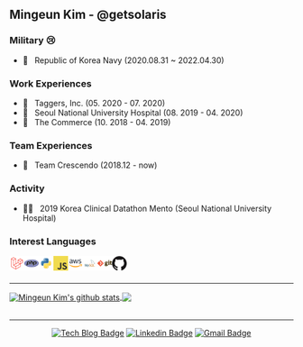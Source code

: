 ## Mingeun Kim - @getsolaris

### Military 😢

- :ship: &nbsp; Republic of Korea Navy (2020.08.31 ~ 2022.04.30)

### Work Experiences

- :office: &nbsp; Taggers, Inc. (05. 2020 - 07. 2020)
- :hospital: &nbsp; Seoul National University Hospital (08. 2019 - 04. 2020)
- :office: &nbsp; The Commerce (10. 2018 - 04. 2019)

### Team Experiences

- :musical_note: &nbsp; Team Crescendo (2018.12 - now)


### Activity

- 👨‍⚕️ &nbsp; 2019 Korea Clinical Datathon Mento (Seoul National University Hospital)


### Interest Languages

[<img align="left" alt="Laravel" width="26px" src="https://raw.githubusercontent.com/github/explore/80688e429a7d4ef2fca1e82350fe8e3517d3494d/topics/laravel/laravel.png" />][github]
[<img align="left" alt="PHP" width="26px" src="https://raw.githubusercontent.com/github/explore/80688e429a7d4ef2fca1e82350fe8e3517d3494d/topics/php/php.png" />][github]
[<img align="left" alt="Python" width="26px" src="https://raw.githubusercontent.com/github/explore/80688e429a7d4ef2fca1e82350fe8e3517d3494d/topics/python/python.png" />][github]
[<img align="left" alt="JavaScript" width="26px" src="https://raw.githubusercontent.com/github/explore/80688e429a7d4ef2fca1e82350fe8e3517d3494d/topics/javascript/javascript.png" />][github]
[<img align="left" alt="AWS" width="26px" src="https://raw.githubusercontent.com/github/explore/80688e429a7d4ef2fca1e82350fe8e3517d3494d/topics/aws/aws.png" />][github]
[<img align="left" alt="MySQL" width="26px" src="https://raw.githubusercontent.com/github/explore/80688e429a7d4ef2fca1e82350fe8e3517d3494d/topics/mysql/mysql.png" />][github]
[<img align="left" alt="Git" width="26px" src="https://raw.githubusercontent.com/github/explore/80688e429a7d4ef2fca1e82350fe8e3517d3494d/topics/git/git.png" />][github]
[<img align="left" alt="GitHub" width="26px" src="https://raw.githubusercontent.com/github/explore/78df643247d429f6cc873026c0622819ad797942/topics/github/github.png" />][github]

<br />
<br />

---

<a href="https://github.com/getsolaris">
<img align="center" src="https://github-readme-stats.vercel.app/api?username=getsolaris&show_icons=true&count_private=true&hide=stars,contribs" alt="Mingeun Kim's github stats" />
</a>

<a href="https://github.com/getsolaris">
<img align="center" src="https://github-readme-stats.vercel.app/api/top-langs/?username=getsolaris&layout=compact&hide=css,html" />
</a>

<br />
<br />

---

<div align=center>

[![Tech Blog Badge](http://img.shields.io/badge/-Tech%20blog-FB5BC5?style=flat-square&logo=github&link=https://mingeun.com/)](https://mingeun.com/)
[![Linkedin Badge](https://img.shields.io/badge/-LinkedIn-blue?style=flat-square&logo=Linkedin&logoColor=white&link=hhttps://www.linkedin.com/in/mgkim/)](https://www.linkedin.com/in/mgkim/)
[![Gmail Badge](https://img.shields.io/badge/Gmail-d14836?style=flat-square&logo=Gmail&logoColor=white&link=mailto:mingeun.k.k@gmail.com)](mailto:mingeun.k.k@gmail.com)

</div>


[github]: https://github.com/getsolaris
